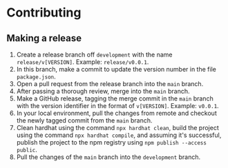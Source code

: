 # Contributing

## Making a release
1. Create a release branch off `development` with the name `release/v[VERSION]`. Example: `release/v0.0.1`.
2. In this branch, make a commit to update the version number in the file `package.json`.
3. Open a pull request from the release branch into the `main` branch.
4. After passing a thorough review, merge into the `main` branch.
5. Make a GitHub release, tagging the merge commit in the `main` branch with the version identifier in the format of `v[VERSION]`. Example: `v0.0.1`.
6. In your local environment, pull the changes from remote and checkout the newly tagged commit from the `main` branch.
7. Clean hardhat using the command `npx hardhat clean`, build the project using the command `npx hardhat compile`, and assuming it's successful, publish the project to the npm registry using `npm publish --access public`.
8. Pull the changes of the `main` branch into the `development` branch.